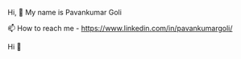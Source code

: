 Hi, 👋  My name is Pavankumar Goli

📫 How to reach me - https://www.linkedin.com/in/pavankumargoli/

Hi 👋 

<!---
pavankumargoli/pavankumargoli is a ✨ special ✨ repository because its `README.md` (this file) appears on your GitHub profile.
You can click the Preview link to take a look at your changes.
--->
